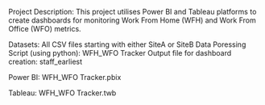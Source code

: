 Project Description: This project utilises Power BI and Tableau platforms to create dashboards for monitoring Work From Home (WFH) and Work From Office (WFO) metrics.

Datasets: All CSV files starting with either SiteA or SiteB
Data Poressing Script (using python): WFH_WFO Tracker
Output file for dashboard creation: staff_earliest

Power BI: WFH_WFO Tracker.pbix

Tableau: WFH_WFO Tracker.twb
